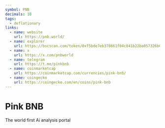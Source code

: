 ```yaml
---
symbol: PNB
decimals: 18
tags:
  - deflationary
links:
  - name: website
    url: https://pnb.world/
  - name: explorer
    url: https://bscscan.com/token/0xf5bde7eb378661f04c841b22ba057326b0370153
  - name: x
    url: https://x.com/pnbworld
  - name: telegram
    url: https://t.me/pinkbnb
  - name: coinmarketcap
    url: https://coinmarketcap.com/currencies/pink-bnb/
  - name: coingecko
    url: https://coingecko.com/en/coins/pink-bnb
---
```


# Pink BNB

The world first Ai analysis portal
